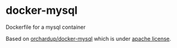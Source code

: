 docker-mysql
============

Dockerfile for a mysql container

Based on [orchardup/docker-mysql](https://github.com/orchardup/docker-mysql) which is under [apache license](https://github.com/orchardup/docker-mysql/blob/master/LICENSE).
